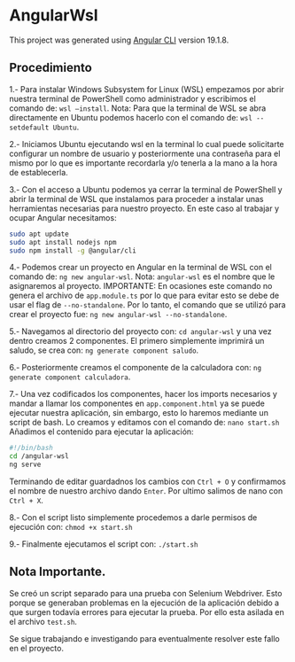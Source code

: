 # AngularWsl

This project was generated using [Angular CLI](https://github.com/angular/angular-cli) version 19.1.8.

## Procedimiento

1.- Para instalar Windows Subsystem for Linux (WSL) empezamos por abrir nuestra terminal de PowerShell como administrador y escribimos el comando de:
`wsl –install`.
Nota: Para que la terminal de WSL se abra directamente en Ubuntu podemos hacerlo con el comando de: 
`wsl --setdefault Ubuntu`.

2.- Iniciamos Ubuntu ejecutando wsl en la terminal lo cual puede solicitarte configurar un nombre de usuario y posteriormente una contraseña para el mismo por lo que es importante recordarla y/o tenerla a la mano a la hora de establecerla.

3.- Con el acceso a Ubuntu podemos ya cerrar la terminal de PowerShell y abrir la terminal de WSL que instalamos para proceder a instalar unas herramientas necesarias para nuestro proyecto. En este caso al trabajar y ocupar Angular necesitamos:
```bash
sudo apt update
sudo apt install nodejs npm
sudo npm install -g @angular/cli
```

4.- Podemos crear un proyecto en Angular en la terminal de WSL con el comando de:
`ng new angular-wsl`.
Nota: `angular-wsl` es el nombre que le asignaremos al proyecto.
IMPORTANTE: En ocasiones este comando no genera el archivo de `app.module.ts` por lo que para evitar esto se debe de usar el flag de `--no-standalone`. Por lo tanto, el comando que se utilizó para crear el proyecto fue:
`ng new angular-wsl --no-standalone`.

5.- Navegamos al directorio del proyecto con: `cd angular-wsl` y una vez dentro creamos 2 componentes. El primero simplemente imprimirá un saludo, se crea con:
`ng generate component saludo`.

6.- Posteriormente creamos el componente de la calculadora con:
`ng generate component calculadora`.

7.- Una vez codificados los componentes, hacer los imports necesarios y mandar a llamar los componentes en `app.component.html` ya se puede ejecutar nuestra aplicación, sin embargo, esto lo haremos mediante un script de bash. Lo creamos y editamos con el comando de:
`nano start.sh`
Añadimos el contenido para ejecutar la aplicación:
```bash
#!/bin/bash
cd /angular-wsl
ng serve
```
Terminando de editar guardadnos los cambios con `Ctrl + O` y confirmamos el nombre de nuestro archivo dando `Enter`. Por ultimo salimos de nano con `Ctrl + X`.

8.- Con el script listo simplemente procedemos a darle permisos de ejecución con:
`chmod +x start.sh`

9.- Finalmente ejecutamos el script con:
`./start.sh`

## Nota Importante.
Se creó un script separado para una prueba con Selenium Webdriver. Esto porque se generaban problemas en la ejecución de la aplicación debido a que surgen todavía errores para ejecutar la prueba. Por ello esta asilada en el archivo `test.sh`. 

Se sigue trabajando e investigando para eventualmente resolver este fallo en el proyecto.